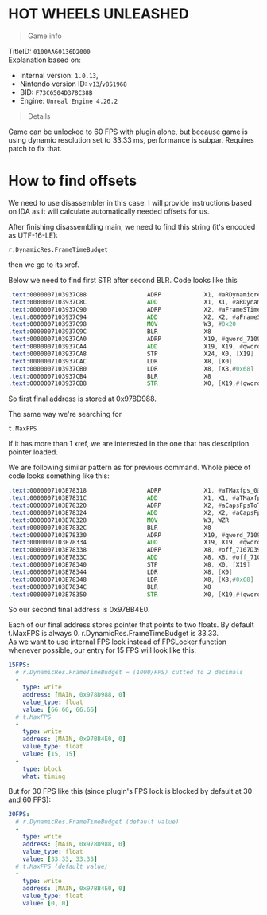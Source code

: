 # HOT WHEELS UNLEASHED

> Game info

TitleID: `0100AA60136D2000`<br>
Explanation based on:
- Internal version: `1.0.13`, 
- Nintendo version ID: `v13`/`v851968`
- BID: `F73C6504D378C38B`
- Engine: `Unreal Engine 4.26.2`

> Details

Game can be unlocked to 60 FPS with plugin alone, but because game is using dynamic resolution set to 33.33 ms, performance is subpar. Requires patch to fix that.

# How to find offsets

We need to use disassembler in this case. I will provide instructions based on IDA as it will calculate automatically needed offsets for us.

After finishing disassembling main, we need to find this string (it's encoded as UTF-16-LE):
```
r.DynamicRes.FrameTimeBudget
```

then we go to its xref.

Below we need to find first STR after second BLR. Code looks like this
```asm
.text:0000007103937C88                 ADRP            X1, #aRDynamicresFra@PAGE ; "r.DynamicRes.FrameTimeBudget"
.text:0000007103937C8C                 ADD             X1, X1, #aRDynamicresFra@PAGEOFF ; "r.DynamicRes.FrameTimeBudget"
.text:0000007103937C90                 ADRP            X2, #aFrameSTimeBudg@PAGE ; "Frame's time budget in milliseconds."
.text:0000007103937C94                 ADD             X2, X2, #aFrameSTimeBudg@PAGEOFF ; "Frame's time budget in milliseconds."
.text:0000007103937C98                 MOV             W3, #0x20
.text:0000007103937C9C                 BLR             X8
.text:0000007103937CA0                 ADRP            X19, #qword_710978D978@PAGE
.text:0000007103937CA4                 ADD             X19, X19, #qword_710978D978@PAGEOFF
.text:0000007103937CA8                 STP             X24, X0, [X19]
.text:0000007103937CAC                 LDR             X8, [X0]
.text:0000007103937CB0                 LDR             X8, [X8,#0x68]
.text:0000007103937CB4                 BLR             X8
.text:0000007103937CB8                 STR             X0, [X19,#(qword_710978D988 - 0x710978D978)]
```

So first final address is stored at 0x978D988.

The same way we're searching for 
```
t.MaxFPS
```
If it has more than 1 xref, we are interested in the one that has description pointer loaded.

We are following similar pattern as for previous command. Whole piece of code looks something like this:
```asm
.text:0000007103E78318                 ADRP            X1, #aTMaxfps_0@PAGE ; "t.MaxFPS"
.text:0000007103E7831C                 ADD             X1, X1, #aTMaxfps_0@PAGEOFF ; "t.MaxFPS"
.text:0000007103E78320                 ADRP            X2, #aCapsFpsToTheGi@PAGE ; "Caps FPS to the given value.  Set to <="...
.text:0000007103E78324                 ADD             X2, X2, #aCapsFpsToTheGi@PAGEOFF ; "Caps FPS to the given value.  Set to <="...
.text:0000007103E78328                 MOV             W3, WZR
.text:0000007103E7832C                 BLR             X8
.text:0000007103E78330                 ADRP            X19, #qword_71097BB4D0@PAGE
.text:0000007103E78334                 ADD             X19, X19, #qword_71097BB4D0@PAGEOFF
.text:0000007103E78338                 ADRP            X8, #off_7107D398A8@PAGE
.text:0000007103E7833C                 ADD             X8, X8, #off_7107D398A8@PAGEOFF
.text:0000007103E78340                 STP             X8, X0, [X19]
.text:0000007103E78344                 LDR             X8, [X0]
.text:0000007103E78348                 LDR             X8, [X8,#0x68]
.text:0000007103E7834C                 BLR             X8
.text:0000007103E78350                 STR             X0, [X19,#(qword_71097BB4E0 - 0x71097BB4D0)]
```
So our second final address is 0x97BB4E0.

Each of our final address stores pointer that points to two floats. By default t.MaxFPS is always 0. r.DynamicRes.FrameTimeBudget is 33.33.<br>
As we want to use internal FPS lock instead of FPSLocker function whenever possible, our entry for 15 FPS will look like this:
```yaml
15FPS:
  # r.DynamicRes.FrameTimeBudget = (1000/FPS) cutted to 2 decimals
  -
    type: write
    address: [MAIN, 0x978D988, 0]
    value_type: float
    value: [66.66, 66.66]
  # t.MaxFPS
  -
    type: write
    address: [MAIN, 0x97BB4E0, 0]
    value_type: float
    value: [15, 15]
  -
    type: block
    what: timing

```
But for 30 FPS like this (since plugin's FPS lock is blocked by default at 30 and 60 FPS):
```yaml
30FPS:
  # r.DynamicRes.FrameTimeBudget (default value)
  -
    type: write
    address: [MAIN, 0x978D988, 0]
    value_type: float
    value: [33.33, 33.33]
  # t.MaxFPS (default value)
  -
    type: write
    address: [MAIN, 0x97BB4E0, 0]
    value_type: float
    value: [0, 0]

```